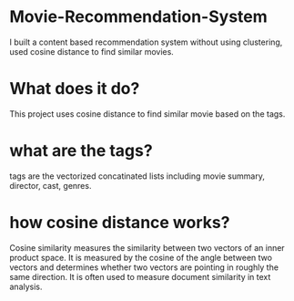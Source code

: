 # Movie-Recommendation-System
I built a content based recommendation system without using clustering, used cosine distance to find similar movies.

# What does it do?
This project uses cosine distance to find similar movie based on the tags.

# what are the tags?
tags are the vectorized concatinated lists including movie summary, director, cast, genres.

# how cosine distance works?
Cosine similarity measures the similarity between two vectors of an inner product space. It is measured by the cosine of the angle between two vectors and determines whether two vectors are pointing in roughly the same direction. It is often used to measure document similarity in text analysis.

